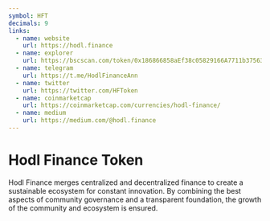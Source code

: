 ```yaml
---
symbol: HFT
decimals: 9
links:
  - name: website
    url: https://hodl.finance
  - name: explorer
    url: https://bscscan.com/token/0x186866858aEf38c05829166A7711b37563e15994
  - name: telegram
    url: https://t.me/HodlFinanceAnn
  - name: twitter
    url: https://twitter.com/HFToken
  - name: coinmarketcap
    url: https://coinmarketcap.com/currencies/hodl-finance/
  - name: medium
    url: https://medium.com/@hodl.finance
---
```


# Hodl Finance Token

Hodl Finance merges centralized and decentralized finance to create a sustainable ecosystem for constant innovation. By combining the best aspects of community governance and a transparent foundation, the growth of the community and ecosystem is ensured.
